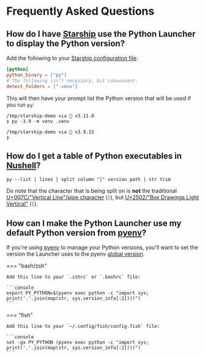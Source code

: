 # Frequently Asked Questions

## How do I have [Starship](https://starship.rs/) use the Python Launcher to display the Python version?

Add the following to your [Starship configuration file](https://starship.rs/config/):

```TOML
[python]
python_binary = ["py"]
# The following isn't necessary, but convenient.
detect_folders = [".venv"]
```

This will then have your prompt list the Python version that will be used if you run `py`:

```console
/tmp/starship-demo via 🐍 v3.11.0
❯ py -3.9 -m venv .venv

/tmp/starship-demo via 🐍 v3.9.15
❯
```

## How do I get a table of Python executables in [Nushell](https://www.nushell.sh/)?

```console
py --list | lines | split column "│" version path | str trim
```

Do note that the character that is being split on is **not** the traditional
[U+007C/"Vertical Line"/pipe character](https://www.compart.com/en/unicode/U+007C) (`|`),
but [U+2502/"Box Drawings Light Vertical"](https://www.compart.com/en/unicode/U+2502) (`│`).


## How can I make the Python Launcher use my default Python version from [pyenv](https://github.com/pyenv/pyenv)?

If you're using [pyenv](https://github.com/pyenv/pyenv) to manage your Python
versions, you'll want to set the version the Launcher uses to the pyenv
[global version](https://github.com/pyenv/pyenv/blob/master/COMMANDS.md#pyenv-global).


=== "bash/zsh"

    Add this line to your `.zshrc` or `.bashrc` file:

    ```console
    export PY_PYTHON=$(pyenv exec python -c "import sys; print('.'.join(map(str, sys.version_info[:2])))")
    ```

=== "fish"

    Add this line to your `~/.config/fish/config.fish` file:

    ```console
    set -gx PY_PYTHON (pyenv exec python -c "import sys; print('.'.join(map(str, sys.version_info[:2])))")
    ```
